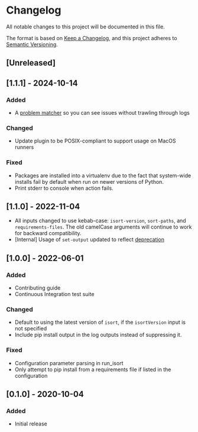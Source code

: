 # Changelog

All notable changes to this project will be documented in this file.

The format is based on [Keep a Changelog](https://keepachangelog.com/en/1.0.0/),
and this project adheres to [Semantic Versioning](https://semver.org/spec/v2.0.0.html).

## [Unreleased]

## [1.1.1] - 2024-10-14

### Added

- A [problem matcher](https://github.com/actions/toolkit/blob/main/docs/problem-matchers.md) so you can see issues without trawling through logs

### Changed

- Update plugin to be POSIX-compliant to support usage on MacOS runners

### Fixed

- Packages are installed into a virtualenv due to the fact that system-wide
  installs fail by default when run on newer versions of Python.
- Print stderr to console when action fails.

## [1.1.0] - 2022-11-04

- All inputs changed to use kebab-case: `isort-version`, `sort-paths`, and
  `requirements-files`. The old camelCase arguments will continue to work for
  backward compatibility.
- [Internal] Usage of `set-output` updated to reflect [deprecation](https://github.blog/changelog/2022-10-11-github-actions-deprecating-save-state-and-set-output-commands/)

## [1.0.0] - 2022-06-01

### Added

- Contributing guide
- Continuous Integration test suite

### Changed

- Default to using the latest version of `isort`, if the `isortVersion` input is not specified
- Include pip install output in the log outputs instead of suppressing it.

### Fixed

- Configuration parameter parsing in run_isort
- Only attempt to pip install from a requirements file if listed in the configuration

## [0.1.0] - 2020-10-04

### Added

- Initial release
